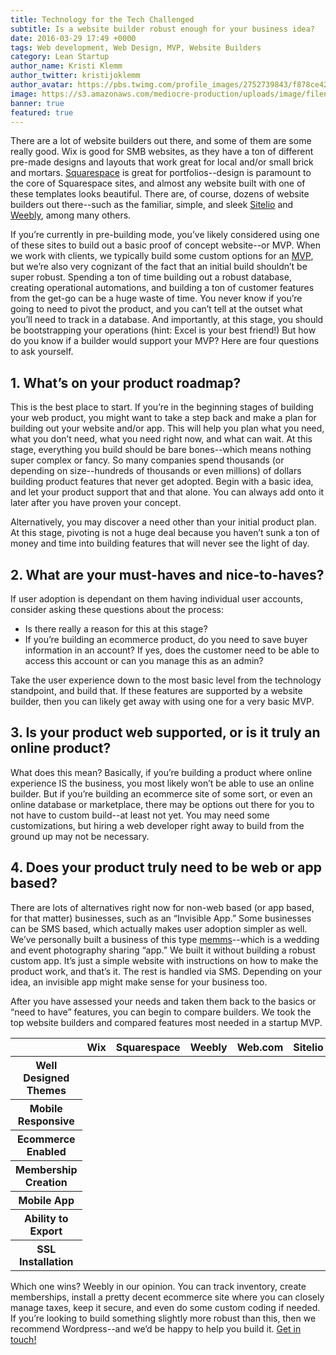 ```yaml
---
title: Technology for the Tech Challenged
subtitle: Is a website builder robust enough for your business idea?
date: 2016-03-29 17:49 +0000
tags: Web development, Web Design, MVP, Website Builders
category: Lean Startup
author_name: Kristi Klemm
author_twitter: kristijoklemm
author_avatar: https://pbs.twimg.com/profile_images/2752739843/f878ce42bbeb25aec4c29e24240ae98d.png
image: https://s3.amazonaws.com/mediocre-production/uploads/image/filename/79/photo-1454165804606-c3d57bc86b40.jpg
banner: true
featured: true
---
```


There are a lot of website builders out there, and some of them are some really good. Wix is good for SMB websites, as they have a ton of different pre-made designs and layouts that work great for local and/or small brick and mortars. <a href="http://www.squarespace.com" target="_blank">Squarespace</a> is great for portfolios--design is paramount to the core of Squarespace sites, and almost any website built with one of these templates looks beautiful. There are, of course, dozens of website builders out there--such as the familiar, simple, and sleek <a href="https://www.sitelio.com" target="_blank">Sitelio</a> and <a href="http://www.weebly.com" target="_blank">Weebly</a>, among many others. 

If you’re currently in pre-building mode, you’ve likely considered using one of these sites to build out a basic proof of concept website--or MVP. When we work with clients, we typically build some custom options for an [MVP](https://www.kohactive.com/startups/three-week-mvp), but we’re also very cognizant of the fact that an initial build shouldn’t be super robust. Spending a ton of time building out a robust database, creating operational automations, and building a ton of customer features from the get-go can be a huge waste of time. You never know if you’re going to need to pivot the product, and you can’t tell at the outset what you’ll need to track in a database. And importantly, at this stage, you should be bootstrapping your operations (hint: Excel is your best friend!) But how do you know if a builder would support your MVP? Here are four questions to ask yourself.

## 1. What’s on your product roadmap?
This is the best place to start. If you’re in the beginning stages of building your web product, you might want to take a step back and make a plan for building out your website and/or app. This will help you plan what you need, what you don’t need, what you need right now, and what can wait. At this stage, everything you build should be bare bones--which means nothing super complex or fancy. So many companies spend thousands (or depending on size--hundreds of thousands or even millions) of dollars building product features that never get adopted. Begin with a basic idea, and let your product support that and that alone. You can always add onto it later after you have proven your concept. 

Alternatively, you may discover a need other than your initial product plan. At this stage, pivoting is not a huge deal because you haven’t sunk a ton of money and time into building features that will never see the light of day.

## 2. What are your must-haves and nice-to-haves?
If user adoption is dependant on them having individual user accounts, consider asking these questions about the process: 

- Is there really a reason for this at this stage? 
- If you’re building an ecommerce product, do you need to save buyer information in an account? If yes, does the customer need to be able to access this account or can you manage this as an admin?

Take the user experience down to the most basic level from the technology standpoint, and build that. If these features are supported by a website builder, then you can likely get away with using one for a very basic MVP.

## 3. Is your product web supported, or is it truly an online product?
What does this mean? Basically, if you’re building a product where online experience IS the business, you most likely won’t be able to use an online builder. But if you’re building an ecommerce site of some sort, or even an online database or marketplace, there may be options out there for you to not have to custom build--at least not yet. You may need some customizations, but hiring a web developer right away to build from the ground up may not be necessary.

## 4. Does your product truly need to be web or app based?
There are lots of alternatives right now for non-web based (or app based, for that matter) businesses, such as an “Invisible App.” Some businesses can be SMS based, which actually makes user adoption simpler as well. We’ve personally built a business of this type <a href="http://www.memms.io" target="_blank">memms</a>--which is a wedding and event photography sharing “app.” We built it without building a robust custom app. It’s just a simple website with instructions on how to make the product work, and that’s it. The rest is handled via SMS. Depending on your idea, an invisible app might make sense for your business too.

After you have assessed your needs and taken them back to the basics or “need to have” features, you can begin to compare builders. We took the top website builders and compared features most needed in a startup MVP. 

<table class="table table-bordered table-wide table-comparisons">
  <thead>
    <tr>
      <th width="30%"></th>
      <th width="14%">Wix</th>
      <th width="14%">Squarespace</th>
      <th width="14%">Weebly</th>
      <th width="14%">Web.com</th>
      <th width="14%">Sitelio</th>
    </tr>
  </thead>
  <tbody>
    <tr>
      <th>Well Designed Themes</th>
      <td><i class="fa fa-check"></td>
      <td><i class="fa fa-check"></td>
      <td><i class="fa fa-check"></td>
      <td><i class="fa fa-check"></td>
      <td><i class="fa fa-check"></td>
    </tr>
    <tr>
      <th>Mobile Responsive</th>
      <td></td>
      <td></td>
      <td><i class="fa fa-check"></td>
      <td><i class="fa fa-check"></td>
      <td><i class="fa fa-check"></td>
    </tr>
    <tr>
      <th>Ecommerce Enabled</th>
      <td><i class="fa fa-check"></td>
      <td><i class="fa fa-check"></td>
      <td><i class="fa fa-check"></td>
      <td><i class="fa fa-check"></td>
      <td><i class="fa fa-check"></td>
    </tr>
    <tr>
      <th>Membership Creation</th>
      <td><i class="fa fa-check"></td>
      <td></td>
      <td><i class="fa fa-check"></td>
      <td></td>
      <td></td>
    </tr>
    <tr>
      <th>Mobile App</th>
      <td><i class="fa fa-check"></td>
      <td></td>
      <td></td>
      <td></td>
      <td></td>
    </tr>
    <tr>
      <th>Ability to Export</th>
      <td></td>
      <td><i class="fa fa-check"></td>
      <td></td>
      <td></td>
      <td></td>
    </tr>
    <tr>
      <th>SSL Installation</th>
      <td></td>
      <td></td>
      <td><i class="fa fa-check"></td>
      <td><i class="fa fa-check"></td>
      <td></td>
    </tr>
  </tbody>
</table>

Which one wins? Weebly in our opinion. You can track inventory, create memberships, install a pretty decent ecommerce site where you can closely manage taxes, keep it secure, and even do some custom coding if needed. If you’re looking to build something slightly more robust than this, then we recommend Wordpress--and we’d be happy to help you build it. <a data-toggle="modal" data-planner-button="true" data-planner-source="blog-post-technology-for-tech-challenged" href="#modal-project-planner">Get in touch!</a>
